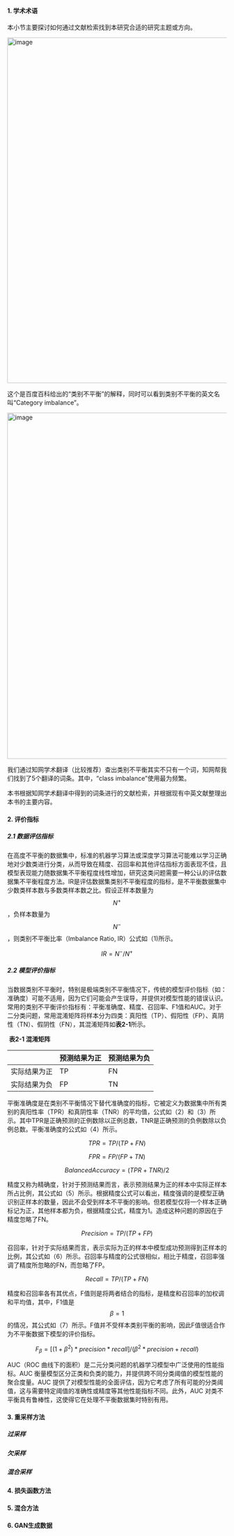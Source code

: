 #### 1. 学术术语

本小节主要探讨如何通过文献检索找到本研究合适的研究主题或方向。

<img width="794" alt="image" src="https://github.com/zaneCC/-/assets/8925869/bd1ba029-11a8-4fb9-973b-cfa0f435265f">


这个是百度百科给出的“类别不平衡”的解释，同时可以看到类别不平衡的英文名叫“Category imbalance”。

<img width="795" alt="image" src="https://github.com/zaneCC/-/assets/8925869/6158c0a4-c551-4254-9d91-387422d75e65">


我们通过知网学术翻译（比较推荐）查出类别不平衡其实不只有一个词，知网帮我们找到了5个翻译的词条。其中，“class imbalance”使用最为频繁。

本书根据知网学术翻译中得到的词条进行的文献检索，并根据现有中英文献整理出本书的主要内容。

#### 2. 评价指标

##### 2.1 数据评估指标

在高度不平衡的数据集中，标准的机器学习算法或深度学习算法可能难以学习正确地对少数类进行分类，从而导致在精度、召回率和其他评估指标方面表现不佳，且模型表现能力随数据集不平衡程度线性增加，研究这类问题需要一种公认的评估数据集不平衡程度方法。IR是评估数据集类别不平衡程度的指标，是不平衡数据集中少数类样本数与多数类样本数之比。假设正样本数量为$$N^+$$，负样本数量为$$N^-$$，则类别不平衡比率（Imbalance Ratio, IR）公式如（1)所示。

$$
IR=N^-/N^+
$$

##### 2.2 模型评价指标

当数据类别不平衡时，特别是极端类别不平衡情况下，传统的模型评价指标（如：准确度）可能不适用，因为它们可能会产生误导，并提供对模型性能的错误认识。常用的类别不平衡评价指标有：平衡准确度、精度、召回率、F1值和AUC。对于二分类问题，常用混淆矩阵将样本分为四类：真阳性（TP）、假阳性（FP）、真阴性（TN）、假阴性（FN），其混淆矩阵如**表2-1**所示。

​																				**表2-1 混淆矩阵**

|              | 预测结果为正 | 预测结果为负 |
| ------------ | ------------ | ------------ |
| 实际结果为正 | TP           | FN           |
| 实际结果为负 | FP           | TN           |

平衡准确度是在类别不平衡情况下替代准确度的指标，它被定义为数据集中所有类别的真阳性率（TPR）和真阴性率（TNR）的平均值，公式如（2）和（3）所示。其中TPR是正确预测的正例数除以正例总数，TNR是正确预测的负例数除以负例总数。平衡准确度的公式如（4）所示。

$$
TPR=TP/(TP+FN)
$$

$$
FPR=FP/(FP+TN)
$$

$$
Balanced Accuracy=(TPR+TNR)/2
$$

精度又称为精确度，针对于预测结果而言，表示预测结果为正的样本中实际正样本所占比例，其公式如（5）所示。根据精度公式可以看出，精度强调的是模型正确识别正样本的数量，因此不会受到样本不平衡的影响。但若模型仅将一个样本正确标记为正，其他样本都为负，根据精度公式，精度为1。造成这种问题的原因在于精度忽略了FN。

$$
Precision=TP/(TP+FP)
$$

召回率，针对于实际结果而言，表示实际为正的样本中模型成功预测得到正样本的比例，其公式如（6）所示。召回率与精度的公式很相似，相比于精度，召回率强调了精度所忽略的FN，而忽略了FP。

$$
Recall=TP/(TP+FN)
$$

精度和召回率各有其优点，F值则是将两者结合的指标，是精度和召回率的加权调和平均值，其中，F1值是$$\beta=1$$的情况，其公式如（7）所示。F值并不受样本类别平衡的影响，因此F值很适合作为不平衡数据下模型的评价指标。

$$
F_\beta=[(1+\beta^2)*precision*recall]/(\beta^2*precision+recall)
$$

AUC（ROC 曲线下的面积）是二元分类问题的机器学习模型中广泛使用的性能指标。AUC 衡量模型区分正类和负类的能力，并提供跨不同分类阈值的模型性能的聚合度量。AUC 提供了对模型性能的全面评估，因为它考虑了所有可能的分类阈值，这与需要特定阈值的准确性或精度等其他性能指标不同。此外，AUC 对类不平衡具有鲁棒性，这使得它在处理不平衡数据集时特别有用。

#### 3. 重采样方法

##### 过采样

##### 欠采样

##### 混合采样



#### 4. 损失函数方法



#### 5. 混合方法



#### 6. GAN生成数据

#### 
